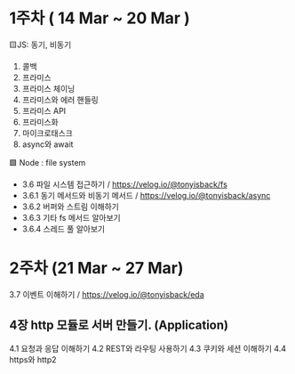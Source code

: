 # 1주차 ( 14 Mar ~ 20 Mar )
🟨JS: 동기, 비동기
1. 콜백
2. 프라미스
3. 프라미스 체이닝
4. 프라미스와 에러 핸들링
5. 프라미스 API
6. 프라미스화
7. 마이크로태스크
8. async와 await

🟩 Node : file system
- 3.6 파일 시스템 접근하기 / https://velog.io/@tonyisback/fs
- 3.6.1 동기 메서드와 비동기 메서드 / https://velog.io/@tonyisback/async
- 3.6.2 버퍼와 스트림 이해하기
- 3.6.3 기타 fs 메서드 알아보기
- 3.6.4 스레드 풀 알아보기

# 2주차 (21 Mar ~ 27 Mar)
3.7 이벤트 이해하기 / https://velog.io/@tonyisback/eda

## 4장 http 모듈로 서버 만들기. (Application)
4.1 요청과 응답 이해하기
4.2 REST와 라우팅 사용하기
4.3 쿠키와 세션 이해하기
4.4 https와 http2
